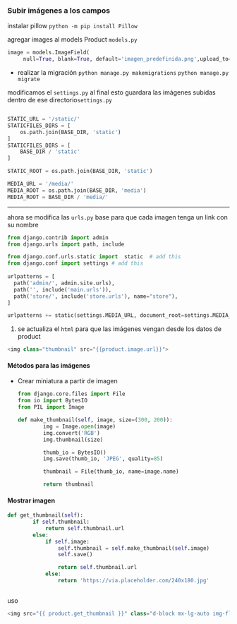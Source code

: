 
### Subir imágenes a los campos

instalar pillow `python -m pip install Pillow`

agregar images al models Product `models.py`

```python
image = models.ImageField(
     null=True, blank=True, default='imagen_predefinida.png',upload_to='photos/%Y/%m/%d/')
```

- realizar la migración
        `python manage.py makemigrations`
        `python manage.py migrate`

modificamos el `settings.py` al final esto guardara las imágenes subidas dentro de ese directorio`settings.py` 

```python

STATIC_URL = '/static/'
STATICFILES_DIRS = [
    os.path.join(BASE_DIR, 'static')
]
STATICFILES_DIRS = [
    BASE_DIR / 'static'
]

STATIC_ROOT = os.path.join(BASE_DIR, 'static')

MEDIA_URL = '/media/'
MEDIA_ROOT = os.path.join(BASE_DIR, 'media')
MEDIA_ROOT = BASE_DIR / 'media/'
```

---

ahora se modifica las `urls.py` base para que cada imagen tenga un link con su nombre

```python
from django.contrib import admin
from django.urls import path, include

from django.conf.urls.static import  static  # add this
from django.conf import settings # add this
  
urlpatterns = [
  path('admin/', admin.site.urls),
  path('', include('main.urls')),
  path('store/', include('store.urls'), name="store"),
]

urlpatterns += static(settings.MEDIA_URL, document_root=settings.MEDIA_ROOT) # add this
```

1. se actualiza el `html` para que las imágenes vengan desde los datos de product

```python
<img class="thumbnail" src="{{product.image.url}}">
```

#### Métodos para las imágenes

- Crear miniatura a partir de imagen
    
    ```python
    from django.core.files import File
    from io import BytesIO
    from PIL import Image
    
    def make_thumbnail(self, image, size=(300, 200)):
            img = Image.open(image)
            img.convert('RGB')
            img.thumbnail(size)
    
            thumb_io = BytesIO()
            img.save(thumb_io, 'JPEG', quality=85)
    
            thumbnail = File(thumb_io, name=image.name)
    
            return thumbnail
    ```
    
#### Mostrar imagen

```python
def get_thumbnail(self):
        if self.thumbnail:
            return self.thumbnail.url
        else:
            if self.image:
                self.thumbnail = self.make_thumbnail(self.image)
                self.save()

                return self.thumbnail.url
            else:
                return 'https://via.placeholder.com/240x180.jpg'
    

```

uso

```python
<img src="{{ product.get_thumbnail }}" class="d-block mx-lg-auto img-fluid" alt="Bootstrap Themes" width="700" height="500" loading="lazy">
```
